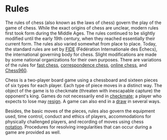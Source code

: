 # Rules

The rules of chess (also known as the laws of chess) govern the play of the 
game of chess. While the exact origins of chess are unclear, modern rules first 
took form during the Middle Ages. The rules continued to be slightly modified 
until the early 19th century, when they reached essentially their current form. 
The rules also varied somewhat from place to place. Today, the standard rules 
are set by [FIDE] (Fédération Internationale des Échecs), the international 
governing body for chess. Slight modifications are made by some national 
organizations for their own purposes. There are variations of the rules for 
[fast chess], [correspondence chess], [online chess], and [Chess960].

Chess is a two-player board game using a chessboard and sixteen pieces of six 
types for each player. Each type of piece moves in a distinct way. 
The object of the game is to checkmate (threaten with inescapable capture) 
the opponent's king. Games do not necessarily end in [checkmate]; a player who 
expects to lose may [resign]. A game can also end in a [draw] in several ways.

Besides, the basic moves of the pieces, rules also govern the equipment used, 
time control, conduct and ethics of players, accommodations for physically 
challenged players, and recording of moves using chess [notation]. Procedures for 
resolving irregularities that can occur during a game are provided as well. 

[FIDE]: https://en.wikipedia.org/wiki/FIDE
[fast chess]: https://en.wikipedia.org/wiki/Fast_chess
[correspondence chess]: https://en.wikipedia.org/wiki/Correspondence_chess
[online chess]: https://en.wikipedia.org/wiki/Online_chess
[Chess960]: https://en.wikipedia.org/wiki/Chess960
[checkmate]: gameplay/end-of-the-game/checkmate.md
[resign]: gameplay/end-of-the-game/resigning.md
[draw]: gameplay/end-of-the-game/draws
[notation]: ../notation
